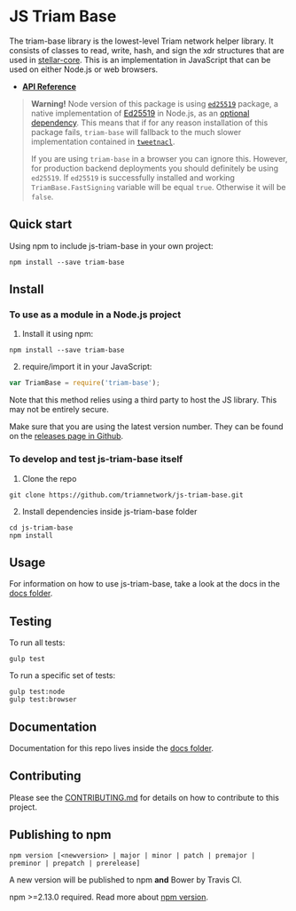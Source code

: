 # JS Triam Base

The triam-base library is the lowest-level Triam network helper library.  It consists of classes
to read, write, hash, and sign the xdr structures that are used in [stellar-core](https://github.com/stellar/stellar-core).
This is an implementation in JavaScript that can be used on either Node.js or web browsers.

* **[API Reference](https://triamnetwork.github.io/js-triam-base/)**

> **Warning!** Node version of this package is using [`ed25519`](https://www.npmjs.com/package/ed25519) package, a native implementation of [Ed25519](https://ed25519.cr.yp.to/) in Node.js, as an [optional dependency](https://docs.npmjs.com/files/package.json#optionaldependencies). This means that if for any reason installation of this package fails, `triam-base` will fallback to the much slower implementation contained in [`tweetnacl`](https://www.npmjs.com/package/tweetnacl).
>
> If you are using `triam-base` in a browser you can ignore this. However, for production backend deployments you should definitely be using `ed25519`. If `ed25519` is successfully installed and working `TriamBase.FastSigning` variable will be equal `true`. Otherwise it will be `false`.

## Quick start

Using npm to include js-triam-base in your own project:
```shell
npm install --save triam-base
```

## Install

### To use as a module in a Node.js project
1. Install it using npm:

  ```shell
  npm install --save triam-base
  ```
2. require/import it in your JavaScript:

  ```js
  var TriamBase = require('triam-base');
  ```

Note that this method relies using a third party to host the JS library. This may not be entirely secure.

Make sure that you are using the latest version number. They can be found on the [releases page in Github](https://github.com/triamnetwork/js-triam-base/releases).

### To develop and test js-triam-base itself
1. Clone the repo

  ```shell
  git clone https://github.com/triamnetwork/js-triam-base.git
  ```
2. Install dependencies inside js-triam-base folder

  ```shell
  cd js-triam-base
  npm install
  ```

## Usage
For information on how to use js-triam-base, take a look at the docs in the [docs folder](./docs).

## Testing
To run all tests:
```shell
gulp test
```

To run a specific set of tests:
```shell
gulp test:node
gulp test:browser
```

## Documentation
Documentation for this repo lives inside the [docs folder](./docs).

## Contributing
Please see the [CONTRIBUTING.md](./CONTRIBUTING.md) for details on how to contribute to this project.

## Publishing to npm
```
npm version [<newversion> | major | minor | patch | premajor | preminor | prepatch | prerelease]
```
A new version will be published to npm **and** Bower by Travis CI.

npm >=2.13.0 required.
Read more about [npm version](https://docs.npmjs.com/cli/version).
